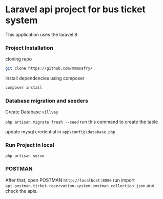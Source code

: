 # Laravel api project for bus ticket system
This application uses the laravel 8

### Project Installation

cloning repo
```bash
git clone https://github.com/mmmsafry/
```

Install dependencies using composer
```bash
composer install
```


### Database migration and seeders
Create Database ``villvay``

``php artisan migrate fresh --seed`` run this command to create the table

update mysql credential in ``app\config\database.php``



### Run Project in local
```bash
php artisan serve 
```

### POSTMAN
After that, open POSTMAN `http://localhost:8080` run import ``api.postman.ticket-reservation-system.postman_collection.json`` and check the apis.

